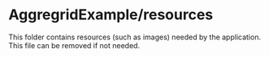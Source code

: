 # AggregridExample/resources

This folder contains resources (such as images) needed by the application. This file can
be removed if not needed.
